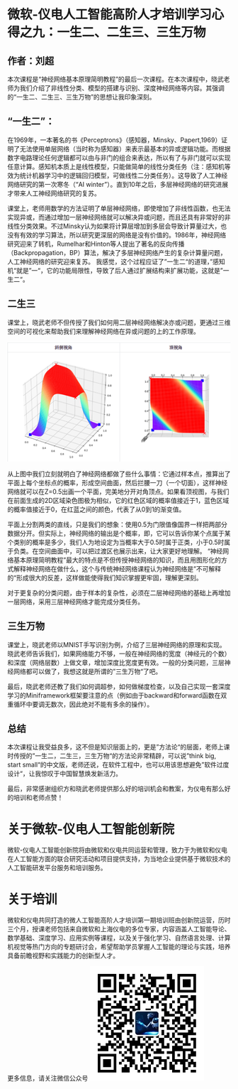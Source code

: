 # 微软-仪电人工智能高阶人才培训学习心得之九：一生二、二生三、三生万物

## 作者：刘超

本次课程是“神经网络基本原理简明教程”的最后一次课程。在本次课程中，晓武老师为我们介绍了非线性分类、模型的搭建与识别、深度神经网络等内容。其强调的“一生二、二生三、三生万物”的思想让我印象深刻。

## “一生二”：
在1969年，一本著名的书《Perceptrons》（感知器，Minsky、Papert,1969）证明了无法使用单层网络（当时称为感知器）来表示最基本的异或逻辑功能。而根据数字电路理论任何逻辑都可以由与非门的组合来表达，所以有了与非门就可以实现任意计算。感知机本质上是线性模型，只能做简单的线性分类任务（注：感知机等效为统计机器学习中的逻辑回归模型，可做线性二分类任务）。这导致了人工神经网络研究的第一次寒冬（“AI winter”）。直到10年之后，多层神经网络的研究进展才带来人工神经网络研究的复苏。

课堂上，老师用数学的方法证明了单层神经网络，即使增加了非线性函数，也无法实现异或，而通过增加一层神经网络就可以解决异或问题，而且还具有非常好的非线性分类效果。不过Minsky认为如果将计算层增加到多层会导致计算量过大，也没有有效的学习算法，所以研究更深层的网络是没有价值的。1986年，神经网络研究迎来了转机，Rumelhar和Hinton等人提出了著名的反向传播（Backpropagation，BP）算法，解决了多层神经网络产生的复杂计算量问题，人工神经网络的研究迎来复苏。
我感觉，这个过程应证了”一生二“的道理，”感知机“就是”一“，它的功能局限性，导致了后人通过扩展结构来扩展功能，这就是”一生二“。

## 二生三
课堂上，晓武老师不但传授了我们如何用二层神经网络解决亦或问题，更通过三维空间的可视化来帮助我们来理解神经网络在异或问题的上的工作原理。

![异或原理](./image/xorgraph.png)

从上图中我们立刻就明白了神经网络都做了些什么事情：它通过样本点，推算出了平面上每个坐标点的概率，形成空间曲面，然后拦腰一刀（一个切面），这样神经网络就可以在Z=0.5出画一个平面，完美地分开对角顶点。如果看顶视图，与我们在前面生成的2D区域染色图极为相似，它的红色区域的概率值接近于1，蓝色区域的概率值接近于0，在红蓝之间的颜色，代表了从0到1的渐变值。

平面上分割两类的直线，只是我们的想象：使用0.5为门限值像国界一样把两部分数据分开。但实际上，神经网络的输出是个概率，即，它可以告诉你某个点属于某个类别的概率是多少，我们人为地设定为当概率大于0.5时属于正类，小于0.5时属于负类。在空间曲面中，可以把过渡区也展示出来，让大家更好地理解。
“神经网络基本原理简明教程”最大的特点是不但传授神经网络的知识，而且用图形化的方式解释神经网络在做什么，这个与传统神经网络课程认为神经网络是”不可解释的“形成很大的反差，这样做能使得我们知识掌握更牢固，理解更深刻。

对于更复杂的分类问题，由于样本的复杂性，必须在二层神经网络的基础上再增加一层网络，采用三层神经网络才能完成分类任务。

## 三生万物
课堂上，晓武老师以MNIST手写识别为例，介绍了三层神经网络的原理和实现。晓武老师告诉我们，如果网络能力不够，一般在神经网络的宽度（神经元的个数）和深度（网络层数）上做文章，增加深度比宽度更有效。一般的分类问题，三层神经网络都可以做了，我想这就是所谓的”三生万物“了吧。

最后，晓武老师还教了我们如何调超参，如何做梯度检查，以及自己实现一套深度学习的Miniframework框架要注意的点（例如由于backward和forward函数在双重循环中要调无数次，因此绝对不能有多余的操作）。

## 总结
本次课程让我受益良多，这不但是知识层面上的，更是”方法论“的层面，老师上课时传授的”一生二，二生三，三生万物“的方法论非常精辟，可以说”think big, start small“的中文版，老师还说，在软件工程中，也可以用该思想避免”软件过度设计“，让我惊叹于中国智慧焕发新活力。

最后，非常感谢组织方和晓武老师提供那么好的培训机会和教案，为仪电有那么好的培训和老师点赞！


# 关于微软-仪电人工智能创新院

微软-仪电人工智能创新院将由微软和仪电共同运营和管理，致力于为微软和仪电在人工智能方面的联合研究活动和项目提供支持，为当地企业提供基于微软技术的人工智能研发平台服务和培训服务。

# 关于培训

微软和仪电共同打造的微人工智能高阶人才培训第一期培训班由创新院运营，历时三个月，授课老师包括来自微软和上海仪电的多位专家，内容涵盖人工智能导论、数学基础、深度学习、应用实例等课程，以及关于强化学习、自然语言处理、计算机视觉等热门方向的专题研讨会，希望帮助学员掌握人工智能的理论与实践，培养具备前瞻视野和实践能力的创新型人才。

更多信息，请关注微信公众号
![二维码](./image/barcode.jpg)
